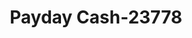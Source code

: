 ---
f_zip-code: 35044
f_state-code: AL
title: Payday Cash-23778
f_phone: 256-378-0124
f_city-only: Childersburg
f_address: 33616 Us Highway 280 Childersburg
f_location-unique-id: '23778'
slug: payday-cash-23778
updated-on: '2024-05-30T13:46:58.046Z'
created-on: '2024-05-30T13:36:59.803Z'
published-on: '2024-05-30T13:54:32.469Z'
f_city-state: cms/city/childersburg-al.md
f_company: cms/company/payday-cash.md
f_state: cms/state/alabama.md
layout: '[payday-loan].html'
tags: payday-loan
---